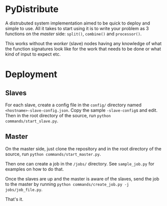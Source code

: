 # PyDistribute

A distrubuted system implementation aimed to be quick to deploy and simple to
use. All it takes to start using it is to write your problem as 3 functions
on the _master_ side: `split()`, `combine()` and `processor()`.

This works without the _worker_ (slave) nodes having any knowledge of what the
function signatures look like for the work that needs to be done or what kind of
input to expect etc.

# Deployment

## Slaves

For each slave, create a config file in the `config/` directory named
`<hostname>-slave-config.json`. Copy the sample `-slave-config`s and edit.
Then in the root directory of the source, run `python commands/start_slave.py`.

## Master

On the master side, just clone the repository and in the root directory of the
source, run `python commands/start_master.py`.

Then one can create a job in the `/jobs/` directory. See `sample_job.py` for
examples on how to do that.

Once the slaves are up and the master is aware of the slaves, send the job to
the master by running `python commands/create_job.py -j jobs/job_file.py`.

That's it.
